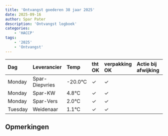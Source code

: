 ```yaml
---
title: 'Ontvangst goederen 38 jaar 2025'
date: 2025-09-16
author: Spar Pater
description: 'Ontvangst logboek'
categories:
    - 'HACCP'
tags:
    - '2025'
    - 'Ontvangst'
---
```

| Dag | Leverancier | Temp | tht OK | verpakking OK | Actie bij afwijking | Controle door |
|:---|:---|:---|:---|:---|:---|:---|
| Monday | Spar-Diepvries | -20.0°C | &check; | &check; | | DPater |
| Monday | Spar-KW | 4.8°C | &check; | &check; | | DPater |
| Monday | Spar-Vers | 2.0°C | &check; | &check; | | DPater |
| Tuesday | Weidenaar | 1.1°C | &check; | &check; | | DPater |

## Opmerkingen


